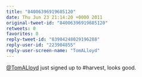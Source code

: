 ```yaml
---
title: "84006396919685120"
date: Thu Jun 23 21:14:20 +0000 2011
original-tweet-id: "84006396919685120"
retweets: 0
favorites: 0
reply-tweet-id: "83984248029196288"
reply-user-id: "223904855"
reply-user-screen-name: "TomALloyd"
---
```

<a href="https://twitter.com/TomALloyd">@TomALloyd</a> just signed up to #harvest, looks good.
